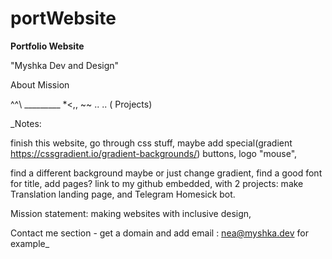 # portWebsite

**Portfolio Website**

"Myshka Dev and Design"

About
Mission


  ^^\                     _________
*<,,  ~~   ..    ..      ( Projects)


_Notes:

finish this website, 
go through css stuff, 
maybe add special(gradient https://cssgradient.io/gradient-backgrounds/) buttons, 
logo "mouse", 
        
find a different background maybe or just change gradient, 
find a good font for title,
add pages?
link to my github embedded, with 2 projects:
        make Translation landing page, and Telegram Homesick bot. 

Mission statement:  making websites with inclusive design, 
        
Contact me section - get a domain and add email : nea@myshka.dev for example_
